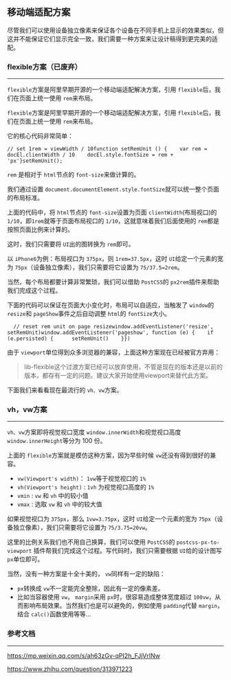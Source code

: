 ## 移动端适配方案

尽管我们可以使用设备独立像素来保证各个设备在不同手机上显示的效果类似，但这并不能保证它们显示完全一致，我们需要一种方案来让设计稿得到更完美的适配。



### flexible方案（已废弃）

---

`flexible`方案是阿里早期开源的一个移动端适配解决方案，引用 `flexible`后，我们在页面上统一使用 `rem`来布局。

`flexible`方案是阿里早期开源的一个移动端适配解决方案，引用 `flexible`后，我们在页面上统一使用 `rem`来布局。

它的核心代码非常简单：

```
// set 1rem = viewWidth / 10function setRemUnit () {    var rem = docEl.clientWidth / 10    docEl.style.fontSize = rem + 'px'}setRemUnit();
```

`rem` 是相对于 `html`节点的 `font-size`来做计算的。

我们通过设置 `document.documentElement.style.fontSize`就可以统一整个页面的布局标准。

上面的代码中，将 `html`节点的 `font-size`设置为页面 `clientWidth`(布局视口)的 `1/10`，即`1rem`就等于页面布局视口的 `1/10`，这就意味着我们后面使用的 `rem`都是按照页面比例来计算的。

这时，我们只需要将 `UI`出的图转换为 `rem`即可。

以 `iPhone6`为例：布局视口为 `375px`，则 `1rem=37.5px`，这时 `UI`给定一个元素的宽为 `75px`（设备独立像素），我们只需要将它设置为 `75/37.5=2rem`。

当然，每个布局都要计算非常繁琐，我们可以借助 `PostCSS`的 `px2rem`插件来帮助我们完成这个过程。

下面的代码可以保证在页面大小变化时，布局可以自适应，当触发了 `window`的 `resize`和 `pageShow`事件之后自动调整 `html`的 `fontSize`大小。

```
  // reset rem unit on page resizewindow.addEventListener('resize', setRemUnit)window.addEventListener('pageshow', function (e) {    if (e.persisted) {      setRemUnit()    }})
```

由于 `viewport`单位得到众多浏览器的兼容，上面这种方案现在已经被官方弃用：

> lib-flexible这个过渡方案已经可以放弃使用，不管是现在的版本还是以前的版本，都存有一定的问题。建议大家开始使用viewport来替代此方案。

下面我们来看看现在最流行的 `vh、vw`方案。



### vh，vw方案

---

`vh、vw`方案即将视觉视口宽度 `window.innerWidth`和视觉视口高度 `window.innerHeight`等分为 100 份。

上面的 `flexible`方案就是模仿这种方案，因为早些时候 `vw`还没有得到很好的兼容。

- `vw(Viewport's width)`： `1vw`等于视觉视口的 `1%`
- `vh(Viewport's height)` : `1vh` 为视觉视口高度的 `1%`
- `vmin` : `vw` 和 `vh` 中的较小值
- `vmax` : 选取 `vw` 和 `vh` 中的较大值

如果视觉视口为 `375px`，那么 `1vw=3.75px`，这时 `UI`给定一个元素的宽为 `75px`（设备独立像素），我们只需要将它设置为 `75/3.75=20vw`。

这里的比例关系我们也不用自己换算，我们可以使用 `PostCSS`的 `postcss-px-to-viewport` 插件帮我们完成这个过程。写代码时，我们只需要根据 `UI`给的设计图写 `px`单位即可。

当然，没有一种方案是十全十美的， `vw`同样有一定的缺陷：

- `px`转换成 `vw`不一定能完全整除，因此有一定的像素差。
- 比如当容器使用 `vw`， `margin`采用 `px`时，很容易造成整体宽度超过 `100vw`，从而影响布局效果。当然我们也是可以避免的，例如使用 `padding`代替 `margin`，结合 `calc()`函数使用等等...



### 参考文档

---

https://mp.weixin.qq.com/s/ah63zGv-qPI2h_FJjVrINw

https://www.zhihu.com/question/313971223